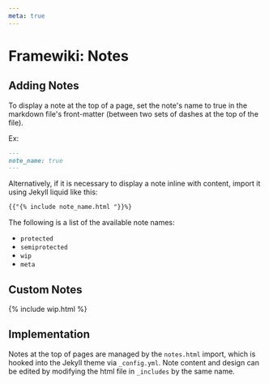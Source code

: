 ```yaml
---
meta: true
---
```

# Framewiki: Notes
## Adding Notes
To display a note at the top of a page, set the note's name to true in the markdown file's front-matter (between two sets of  dashes at the top of the file). 

Ex:
```md
---
note_name: true
---
```

Alternatively, if it is necessary to display a note inline with content, import it using Jekyll liquid like this:
```md
{{"{% include note_name.html "}}%}
```

The following is a list of the available note names:
- `protected`
- `semiprotected`
- `wip`
- `meta`

## Custom Notes
{% include wip.html %}

## Implementation
Notes at the top of pages are managed by the `notes.html` import, which is hooked into the Jekyll theme via `_config.yml`. Note content and design can be edited by modifying the html file in `_includes` by the same name. 
